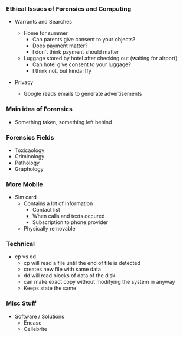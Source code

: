 
### Ethical Issues of Forensics and Computing
- Warrants and Searches
    - Home for summer
        - Can parents give consent to your objects?
        - Does payment matter?
        - I don't think payment should matter
    - Luggage stored by hotel after checking out (waiting for airport)
        - Can hotel give consent to your luggage?
        - I think not, but kinda iffy

- Privacy
    - Google reads emails to generate advertisements

### Main idea of Forensics
- Something taken, something left behind

### Forensics Fields
- Toxicaology
- Criminology
- Pathology
- Graphology

### More Mobile  
- Sim card 
    - Contains a lot of information
        - Contact list
        - When calls and texts occured 
        - Subscription to phone provider
    - Physically removable

### Technical 
- cp vs dd
    - cp will read a file until the end of file is detected
    - creates new file with same data
    - dd will read blocks of data of the disk 
    - can make exact copy without modifying the system in anyway
    - Keeps state the same

### Misc Stuff
- Software / Solutions
    - Encase 
    - Cellebrite

